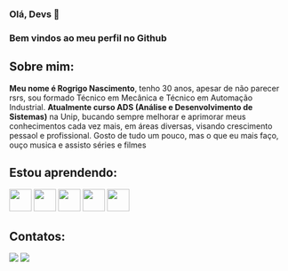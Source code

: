 ### Olá, Devs 👋

### Bem vindos ao meu perfil no Github

## Sobre mim:

**Meu nome é Rogrigo Nascimento**, tenho 30 anos, apesar de não parecer rsrs, sou formado Técnico em Mecânica e Técnico em Automação Industrial. **Atualmente curso ADS (Análise e Desenvolvimento de Sistemas)** na Unip, bucando sempre melhorar e aprimorar meus conhecimentos cada vez mais, em áreas diversas, visando crescimento pessaol e profissional.
Gosto de tudo um pouco, mas o que eu mais faço, ouço musica e assisto séries e filmes


## Estou aprendendo:

<img loading="lazy" src="https://cdn.jsdelivr.net/gh/devicons/devicon@latest/icons/c/c-original.svg" width="40" height="40"/> <img loading="lazy" src="https://cdn.jsdelivr.net/gh/devicons/devicon/icons/git/git-original.svg" width="40" height="40"/> <img loading="lazy" src="https://cdn.jsdelivr.net/gh/devicons/devicon@latest/icons/github/github-original.svg" width="40" height="40"/> <img loading="lazy" src="https://cdn.jsdelivr.net/gh/devicons/devicon@latest/icons/canva/canva-original.svg" width="40" height="40"/> <img loading="lazy" src="https://cdn.jsdelivr.net/gh/devicons/devicon@latest/icons/java/java-original.svg" width="40" height="40"/> 


## Contatos:

<div>
<a href="https://instagram.com/rodrigoo_n_d" target="_blank"><img loading="lazy" src="https://img.shields.io/badge/-Instagram-%23E4405F?style=for-the-badge&logo=instagram&logoColor=white" target="_blank"></a>
<a href="https://www.linkedin.com/in/rodrigo-nascimento-b13095131" target="_blank"><img loading="lazy" src="https://img.shields.io/badge/-LinkedIn-%230077B5?style=for-the-badge&logo=linkedin&logoColor=white" target="_blank"></a>   
</div>
